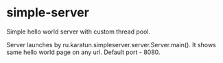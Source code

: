 # simple-server
Simple hello world server with custom thread pool.

Server launches by ru.karatun.simpleserver.server.Server.main().
It shows same hello world page on any url. Default port - 8080.
